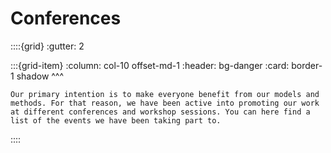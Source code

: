 # Conferences


::::{grid}
:gutter: 2

:::{grid-item}
:column: col-10 offset-md-1
:header: bg-danger
:card: border-1 shadow
^^^
```{epigraph}
Our primary intention is to make everyone benefit from our models and methods. For that reason, we have been active into promoting our work at different conferences and workshop sessions. You can here find a list of the events we have been taking part to.
```
::::


<!-- `ISBI 2021`
: {badge}`April 2021,badge-warning` {badge}`3hour workshop,badge-primary` - [Find out more](ISBI)

`MICCAI 2021`
: {badge}`September 2021,badge-warning` {badge}`full-day hands-on session,badge-primary` - [Find out more](MICCAI) -->
 
